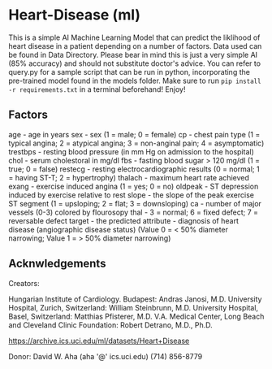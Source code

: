 # Heart-Disease (ml)

This is a simple AI Machine Learning Model that can predict the liklihood of heart disease in a patient depending on a number of factors. Data used can be found in Data Directory.
Please bear in mind this is just a very simple AI (85% accuracy) and should not substitute doctor's advice.
You can refer to query.py for a sample script that can be run in python, incorporating the pre-trained model found in the models folder.
Make sure to run `pip install -r requirements.txt` in a terminal beforehand!
Enjoy!

## Factors
age - age in years
sex - sex (1 = male; 0 = female)
cp - chest pain type (1 = typical angina; 2 = atypical angina; 3 = non-anginal pain; 4 = asymptomatic)
trestbps - resting blood pressure (in mm Hg on admission to the hospital)
chol - serum cholestoral in mg/dl
fbs - fasting blood sugar > 120 mg/dl (1 = true; 0 = false)
restecg - resting electrocardiographic results (0 = normal; 1 = having ST-T; 2 = hypertrophy)
thalach - maximum heart rate achieved
exang - exercise induced angina (1 = yes; 0 = no)
oldpeak - ST depression induced by exercise relative to rest
slope - the slope of the peak exercise ST segment (1 = upsloping; 2 = flat; 3 = downsloping)
ca - number of major vessels (0-3) colored by flourosopy
thal - 3 = normal; 6 = fixed defect; 7 = reversable defect
target - the predicted attribute - diagnosis of heart disease (angiographic disease status) (Value 0 = < 50% diameter narrowing; Value 1 = > 50% diameter narrowing)

## Acknwledgements
Creators:

Hungarian Institute of Cardiology. Budapest: Andras Janosi, M.D.
University Hospital, Zurich, Switzerland: William Steinbrunn, M.D.
University Hospital, Basel, Switzerland: Matthias Pfisterer, M.D.
V.A. Medical Center, Long Beach and Cleveland Clinic Foundation: Robert Detrano, M.D., Ph.D.

https://archive.ics.uci.edu/ml/datasets/Heart+Disease

Donor: 
David W. Aha (aha '@' ics.uci.edu) (714) 856-8779
